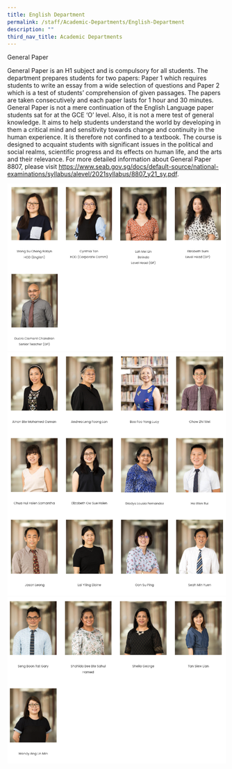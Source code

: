 ```yaml
---
title: English Department
permalink: /staff/Academic-Departments/English-Department
description: ""
third_nav_title: Academic Departments
---
```

General Paper

General Paper is an H1 subject and is compulsory for all students. The department prepares students for two papers: Paper 1 which requires students to write an essay from a wide selection of questions and Paper 2 which is a test of students’ comprehension of given passages. The papers are taken consecutively and each paper lasts for 1 hour and 30 minutes.
General Paper is not a mere continuation of the English Language paper students sat for at the GCE ‘O’ level. Also, it is not a mere test of general knowledge. It aims to help students understand the world by developing in them a critical mind and sensitivity towards change and continuity in the human experience. It is therefore not confined to a textbook. The course is designed to acquaint students with significant issues in the political and social realms, scientific progress and its effects on human life, and the arts and their relevance.
For more detailed information about General Paper 8807, please visit https://www.seab.gov.sg/docs/default-source/national-examinations/syllabus/alevel/2021syllabus/8807_y21_sy.pdf.


![](/images/ED1.png)
![](/images/ed2.png)
![](/images/ed3.png)